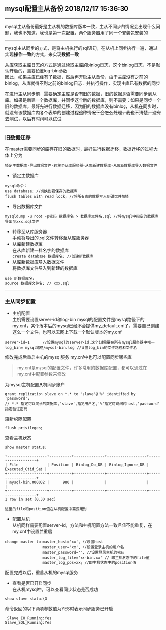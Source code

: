 ## mysql配置主从备份 2018/12/17 15:36:30 
---
mysql主从备份最好是主从机的数据库版本一致，主从不同步的情况会出现什么问题，我也不知道，我也是第一次配置，两个服务器用了同一个安装包安装的  

---

mysql主从同步的方式，是将主机执行的sql语句，在从机上同步执行一遍，通过实现**操作一致**的方式，来实现**数据一致**  

从库获取主库日志的方式是通过读取主库的binlog日志，这个binlog日志，不是默认开启的，需要设置log-bin参数  
因此，如果主库已经有了数据，然后再开启主从备份，由于主库没有之前的binlog，从库就得不到之前的binlog日志，并执行操作，实现主库已有数据的同步

在进行主从同步前，需要确定主库是否有旧的数据，旧的数据是否需要同步到从库。如果是新建一个数据库，并同步这个新的数据库，则不需要；如果是同步一个旧的数据库，最好先进行数据迁移，因为旧的数据库没有binlog，从机在同步时，就没有该数据库内各个表单的创建过程~~这种情况下会怎么处理，我也不清楚，没有去测试，以后有时间可以试试~~  

---

### 旧数据迁移
在master需要同步的库存在旧的数据时，最好进行数据迁移，数据迁移的过程大体上分为  


    锁定主数据库-导出数据文件-转移至从库服务器-从库新建数据库-从库新数据库导入数据文件

- 锁定主数据库  
```
mysql命令：
use database; //切换到要保存的数据库
flush tables with read lock; //将所有表的数据写入到磁盘并加锁
```
- 导出数据库文件  
```
mysqldump -u root -p密码 数据库名 > 数据库文件名.sql //将mysql中指定的数据库导出至xxx.sql文件
```
- 转移至从库服务器  
手动将导出的.sql文件转移至从库服务器
- 从库新建数据库  
在从库新建一样名字的数据库  
`create database 数据库名; //创建新数据库`
- 从库新数据库导入数据文件  
将数据库文件导入到新建的数据库
```
use 新数据库名;
source 数据库文件名; // xxx.sql
```

---
### 主从同步配置

- 主机配置  
主机需要设置server-id和log-bin
mysql的配置文件是mysql路径下的my.cnf，某个版本后的mysql已经不会提供my_default.cnf了，需要自己创建这么一个文件，也可以去网上下载一个默认版本的my.cnf  
```
server-id=1      //设置mysql的server-id,这个id需要在所有mysql服务器中唯一
log_bin= mysql路径/mysql-bin.log //设置log_bin的文件路径和文件名
```

修改完成后重启主机的mysql服务
my.cnf中也可以配置同步哪些库
> my.cnf是mysql的配置文件，许多常用的数据库配置，都可以通过在my.cnf中配置参数来修改

为mysql主机配置从机同步账户  
```
grant replication slave on *.* to 'slave'@'%' identified by 'password';
// *.* 指定可以同步的数据库,'slave',指定用户名,'%'指定可访问的host,'password' 指定验证密码
```

更新权限配置  
```
flush privileges;
```

查看主机状态  
```
show master status;

+------------------+----------+--------------+------------------+-------------------+
| File             | Position | Binlog_Do_DB | Binlog_Ignore_DB | Executed_Gtid_Set |
+------------------+----------+--------------+------------------+-------------------+
| mysql-bin.000002 |      980 |              |                  |                   |
+------------------+----------+--------------+------------------+-------------------+
1 row in set (0.00 sec)

这里的file和position值在从机配置中需要用到
```

- 配置从机  
从机同样需要配置server-id，方法和主机配置方法一致且值不能重复，在my.cnf中设置并重启

```
change master to master_host='xx', //设置host
                 master_user='xx', //设置登录主机的用户名
                 master_password='', //设置登录主机的密码
                 master_log_file='xx-bin.xx' // 即主机状态中的file值
                 master_log_pos=xx; //即主机状态中的position值
```

配置完成以后，重启从机的mysql服务

- 查看是否已开启同步  
在从机mysql中，可以查看同步状态是否成功
```
show slave status\G
```

命令返回的以下两项参数值为YES时表示同步服务已开启
```
 Slave_IO_Running:Yes
Slave_SQL_Running:Yes
```
